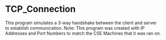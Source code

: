 # TCP_Connection
This program simulates a 3-way handshake between the client and server to establish communication. 
Note: This program was created with IP Addresses and Port Numbers to match the CSE Machines that it was ran on.
